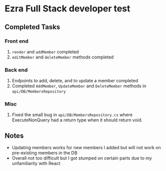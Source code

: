 # Ezra Full Stack developer test

## Completed Tasks

### Front end

1. `render` and `addMember` completed
2. `editMember` and `deleteMember` methods completed

### Back end

1. Endpoints to add, delete, and to update a member completed
2. Completed `AddMember`, `UpdateMember` and `DeleteMember` methods in `api/DB/MembersRepository`

### Misc

1. Fixed the small bug in `api/DB/MembersRepository.cs` where ExecuteNonQuery had a return type when it should return void.


## Notes

- Updating members works for new members I added but will not work on pre-existing members in the DB
- Overall not too difficult but I got stumped on certain parts due to my unfamiliarity with React
